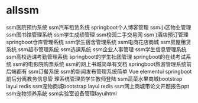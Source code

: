 # allssm
ssm医院预约系统 ssm汽车租赁系统 springboot个人博客管理 ssm小区物业管理 ssm图书馆管理系统 ssm学生成绩管理 ssm校园二手交易网 ssm )酒店预订管理 springboot仓库管理系统 ssm学生宿舍管理系统 ssm电商花店商城 ssm房屋租赁系统 ssm超市管理系统 ssm选课系统 ssm企业人事管理 ssm学生信息管理系统 ssm高校选课考勤管理系统 springboot的学生社团管理 springboot的在线考试系统 ssm的电影院购票系统 ssm的网上书城简单有文档 springboot旅游管理系统前后端都有 ssm订餐系统 ssm的新闻发布管理系统简单 Vue elementui springboot前后分离教务信息管 理系统管理员学生教师登陆 ssm蔬菜水果商城bootstrap layui redis ssm宠物商城bootstrap layui redis ssm网上商城带论文开题报告ppt ssm宠物领养系统 ssm实验室设备管理layuihtml
